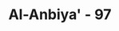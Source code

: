 ---
title: "Al-Anbiya' - 97"
no: 97
arabic_no: ٩٧
ayah: وَاقْتَرَبَ الْوَعْدُ الْحَقُّ فَاِذَا هِيَ شَاخِصَةٌ اَبْصَارُ الَّذِيْنَ كَفَرُوْاۗ يٰوَيْلَنَا قَدْ كُنَّا فِيْ غَفْلَةٍ مِّنْ هٰذَا بَلْ كُنَّا ظٰلِمِيْنَ 
translation: "Dan (apabila) janji yang benar (hari berbangkit) telah dekat, maka tiba-tiba mata orang-orang yang kafir terbelalak. (Mereka berkata), ”Alangkah celakanya kami! Kami benar-benar lengah tentang ini, bahkan kami benar-benar orang yang zalim.”"
tafsir: "Pada ayat ini ditegaskan, bahwa pada waktu keluarnya Yakjuj dan Makjuj itu, dan di waktu telah dekatnya saat kedatangan janji yang benar, yaitu hari kebangkitan dan hisab, maka dengan serta merta terbelalaklah mata kaum kafir karena terkejut, seraya berteriak dengan nada penyesalan, \"Aduhai celakalah kami, benar-benar kami lalai tentang kedatangan hari kebangkitan dan hisab, sehingga kami tidak mempersiapkan diri kami dengan baik. Bahkan kami ini adalah orang-orang yang zalim atas diri kami dan terhadap orang lain, karena kami telah diberi peringatan bahwa hari kebangkitan dan hisab itu benar-benar akan datang, tetapi kami tidak mengindahkan peringatan itu, bahkan mendustakannya.\n\nAkan tetapi, betapa pun mereka menyesali dirinya pada saat itu namun penyesalan itu sudah tidak berguna lagi, karena saat kebangkitan dan hisab itu memang benar-benar datang, sedang mereka tidak percaya sedikitpun."
---